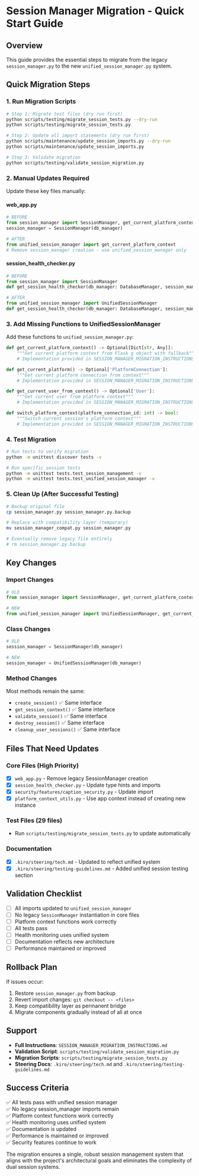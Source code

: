 # Session Manager Migration - Quick Start Guide

## Overview

This guide provides the essential steps to migrate from the legacy `session_manager.py` to the new `unified_session_manager.py` system.

## Quick Migration Steps

### 1. Run Migration Scripts

```bash
# Step 1: Migrate test files (dry run first)
python scripts/testing/migrate_session_tests.py --dry-run
python scripts/testing/migrate_session_tests.py

# Step 2: Update all import statements (dry run first)  
python scripts/maintenance/update_session_imports.py --dry-run
python scripts/maintenance/update_session_imports.py

# Step 3: Validate migration
python scripts/testing/validate_session_migration.py
```

### 2. Manual Updates Required

Update these key files manually:

#### web_app.py
```python
# BEFORE
from session_manager import SessionManager, get_current_platform_context
session_manager = SessionManager(db_manager)

# AFTER  
from unified_session_manager import get_current_platform_context
# Remove session_manager creation - use unified_session_manager only
```

#### session_health_checker.py
```python
# BEFORE
from session_manager import SessionManager
def get_session_health_checker(db_manager: DatabaseManager, session_manager: SessionManager):

# AFTER
from unified_session_manager import UnifiedSessionManager  
def get_session_health_checker(db_manager: DatabaseManager, session_manager: UnifiedSessionManager):
```

### 3. Add Missing Functions to UnifiedSessionManager

Add these functions to `unified_session_manager.py`:

```python
def get_current_platform_context() -> Optional[Dict[str, Any]]:
    """Get current platform context from Flask g object with fallback"""
    # Implementation provided in SESSION_MANAGER_MIGRATION_INSTRUCTIONS.md

def get_current_platform() -> Optional['PlatformConnection']:
    """Get current platform connection from context"""
    # Implementation provided in SESSION_MANAGER_MIGRATION_INSTRUCTIONS.md

def get_current_user_from_context() -> Optional['User']:
    """Get current user from platform context"""
    # Implementation provided in SESSION_MANAGER_MIGRATION_INSTRUCTIONS.md

def switch_platform_context(platform_connection_id: int) -> bool:
    """Switch current session's platform context"""
    # Implementation provided in SESSION_MANAGER_MIGRATION_INSTRUCTIONS.md
```

### 4. Test Migration

```bash
# Run tests to verify migration
python -m unittest discover tests -v

# Run specific session tests
python -m unittest tests.test_session_management -v
python -m unittest tests.test_unified_session_manager -v
```

### 5. Clean Up (After Successful Testing)

```bash
# Backup original file
cp session_manager.py session_manager.py.backup

# Replace with compatibility layer (temporary)
mv session_manager_compat.py session_manager.py

# Eventually remove legacy file entirely
# rm session_manager.py.backup
```

## Key Changes

### Import Changes
```python
# OLD
from session_manager import SessionManager, get_current_platform_context

# NEW  
from unified_session_manager import UnifiedSessionManager, get_current_platform_context
```

### Class Changes
```python
# OLD
session_manager = SessionManager(db_manager)

# NEW
session_manager = UnifiedSessionManager(db_manager)
```

### Method Changes
Most methods remain the same:
- `create_session()` ✅ Same interface
- `get_session_context()` ✅ Same interface
- `validate_session()` ✅ Same interface  
- `destroy_session()` ✅ Same interface
- `cleanup_user_sessions()` ✅ Same interface

## Files That Need Updates

### Core Files (High Priority)
- [x] `web_app.py` - Remove legacy SessionManager creation
- [x] `session_health_checker.py` - Update type hints and imports
- [x] `security/features/caption_security.py` - Update import
- [x] `platform_context_utils.py` - Use app context instead of creating new instance

### Test Files (29 files)
- Run `scripts/testing/migrate_session_tests.py` to update automatically

### Documentation
- [x] `.kiro/steering/tech.md` - Updated to reflect unified system
- [x] `.kiro/steering/testing-guidelines.md` - Added unified session testing section

## Validation Checklist

- [ ] All imports updated to `unified_session_manager`
- [ ] No legacy `SessionManager` instantiation in core files
- [ ] Platform context functions work correctly
- [ ] All tests pass
- [ ] Health monitoring uses unified system
- [ ] Documentation reflects new architecture
- [ ] Performance maintained or improved

## Rollback Plan

If issues occur:
1. Restore `session_manager.py` from backup
2. Revert import changes: `git checkout -- <files>`
3. Keep compatibility layer as permanent bridge
4. Migrate components gradually instead of all at once

## Support

- **Full Instructions**: `SESSION_MANAGER_MIGRATION_INSTRUCTIONS.md`
- **Validation Script**: `scripts/testing/validate_session_migration.py`
- **Migration Scripts**: `scripts/testing/migrate_session_tests.py`
- **Steering Docs**: `.kiro/steering/tech.md` and `.kiro/steering/testing-guidelines.md`

## Success Criteria

✅ All tests pass with unified session manager  
✅ No legacy session_manager imports remain  
✅ Platform context functions work correctly  
✅ Health monitoring uses unified system  
✅ Documentation is updated  
✅ Performance is maintained or improved  
✅ Security features continue to work  

The migration ensures a single, robust session management system that aligns with the project's architectural goals and eliminates the complexity of dual session systems.

